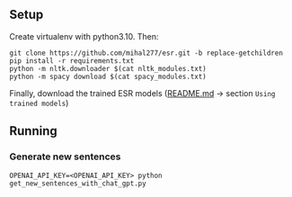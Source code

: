 ## Setup

Create virtualenv with python3.10. Then:

```commandline
git clone https://github.com/mihal277/esr.git -b replace-getchildren
pip install -r requirements.txt
python -m nltk.downloader $(cat nltk_modules.txt)
python -m spacy download $(cat spacy_modules.txt)
```

Finally, download the trained ESR models 
([README.md](esr%2FREADME.md) -> section `Using trained models`)

## Running

### Generate new sentences

```commandline
OPENAI_API_KEY=<OPENAI_API_KEY> python get_new_sentences_with_chat_gpt.py
```